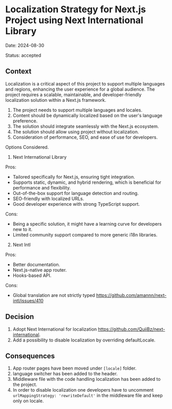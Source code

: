 # Localization Strategy for Next.js Project using Next International Library

Date: 2024-08-30

Status: accepted

## Context

Localization is a critical aspect of this project to support multiple languages and regions, enhancing the user experience for a global audience. The project requires a scalable, maintainable, and developer-friendly localization solution within a Next.js framework.

1. The project needs to support multiple languages and locales.
2. Content should be dynamically localized based on the user's language preference.
3. The solution should integrate seamlessly with the Next.js ecosystem.
4. The solution should allow using project without localization.
5. Consideration of performance, SEO, and ease of use for developers.

Options Considered.
1. Next International Library

Pros:
* Tailored specifically for Next.js, ensuring tight integration.
* Supports static, dynamic, and hybrid rendering, which is beneficial for performance and flexibility.
* Out-of-the-box support for language detection and routing.
* SEO-friendly with localized URLs.
* Good developer experience with strong TypeScript support.

Cons:
* Being a specific solution, it might have a learning curve for developers new to it.
* Limited community support compared to more generic i18n libraries.

2. Next Intl

Pros:
* Better documentation.
* Next.js-native app router.
* Hooks-based API.

Cons:
* Global translation are not strictly typed https://github.com/amannn/next-intl/issues/410

## Decision

1. Adopt Next International for localization https://github.com/QuiiBz/next-international.
2. Add a possibility to disable localization by overriding defaultLocale.

## Consequences

1. App router pages have been moved under `[locale]` folder.
2. language switcher has been added to the header.
3. Middleware file with the code handling localization has been added to the project.
4. In order to disable localization one developers have to uncomment `urlMappingStrategy: 'rewriteDefault'` in the middleware file and keep only on locale.
